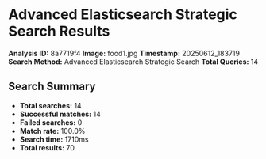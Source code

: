 # Advanced Elasticsearch Strategic Search Results

**Analysis ID:** 8a7719f4
**Image:** food1.jpg
**Timestamp:** 20250612_183719
**Search Method:** Advanced Elasticsearch Strategic Search
**Total Queries:** 14

## Search Summary

- **Total searches:** 14
- **Successful matches:** 14
- **Failed searches:** 0
- **Match rate:** 100.0%
- **Search time:** 1710ms
- **Total results:** 70

